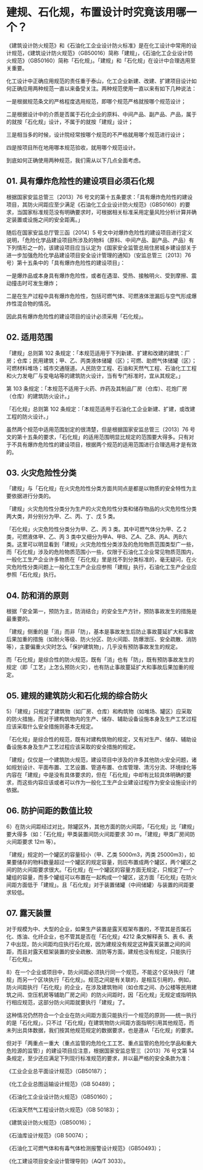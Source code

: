 # 建规、石化规，布置设计时究竟该用哪一个？

《建筑设计防火规范》和《石油化工企业设计防火标准》是在化工设计中常用的设计规范，《建筑设计防火规范》（GB50016）简称「建规」，《石油化工企业设计防火规范》（GB50160）简称「石化规」。「建规」和「石化规」在设计中合理选用至关重要。

化工设计中正确应用规范的责任重于泰山，化工企业新建、改建、扩建项目设计如何正确应用两种规范一直以来备受关注。两种规范使用一直以来有如下几种说法：

一是根据规范条文的严格程度选用规范，即哪个规范严格就按哪个规范设计；

二是根据设计中的介质是否属于石化企业的原料、中间产品、副产品、产品，属于的就按「石化规」设计，不属于的就按「建规」设计；

三是相当多的时候，设计院经常按哪个规范的不严格就用哪个规范进行设计；

四是按项目所在地用哪本规范验收，就用哪个规范设计。

到底如何正确使用两种规范，我们需从以下几点全面考虑。

## 01. 具有爆炸危险性的建设项目必须石化规

根据国家安监总管三〔2013〕76 号文的第十五条要求：「具有爆炸危险性的建设项目，其防火间距应至少满足《石油化工企业设计防火规范》（GB50160）的要求，当国家标准规范没有明确要求时，可根据相关标准采用定量风险分析计算并确定装置或设施之间的安全距离。」

随后在国家安监总厅管三函〔2014〕5 号文中对爆炸危险性的建设项目进行定义说明，「危险化学品建设项目所涉及的物料（原料、中间产品、副产品、产品）有下列情形之一的，该建设项目应当认定为《国家安全监管总局住房城乡建设部关于进一步加强危险化学品建设项目安全设计管理的通知》（安监总管三〔2013〕76号）第十五条中的「具有爆炸危险性的建设项目」：

一是爆炸品或本身具有爆炸危险性，或者在遇湿、受热、接触明火、受到摩擦、震动撞击时可发生爆炸；

二是在生产过程中具有爆炸危险性，包括可燃气体、可燃液体泄漏后与空气形成爆炸性混合物的情况。

因此具有爆炸危险性的建设项目的设计必须采用「石化规」。

## 02. 适用范围

「建规」总则第 102 条规定：「本规范适用于下列新建、扩建和改建的建筑：厂房；仓库；民用建筑；甲、乙、丙类液体储罐（区）；可燃、助燃气体储罐（区）；可燃材料堆场；城市交通隧道。人民防空工程、石油和天然气工程、石油化工工程和火力发电厂与变电站等的建筑防火设计，当有专门标准时，宜从其规定。」

第 103 条规定：「本规范不适用于火药、炸药及其制品厂房（仓库）、花炮厂房（仓库）的建筑防火设计。」

「石化规」总则第 102 条规定：「本规范适用于石油化工企业新建、扩建，或改建工程的防火设计。」

虽然两个规范中适用范围划定的很清楚，但是根据国家安监总管三〔2013〕76 号文的第十五条的要求，「石化规」的适用范围明显比规定的范围要大得多。只有对于不具有爆炸危险性的建设项目，根据两个规范的适用范围进行合理选用才是有效的。

## 03. 火灾危险性分类

「建规」与「石化规」在火灾危险性分类方面共同点是都是以物质的安全特性为主要依据进行分类的。

「建规」火灾危险性分类分为生产的火灾危险性分类和储存物品的火灾危险性分类两大类，并分别分为甲、乙、丙、丁、戊 5 类。

「石化规」火灾危险性分类分为甲、乙、丙 3 类。其中可燃气体分为甲、乙 2 类，可燃液体甲、乙、丙 3 类中又细分为甲A、甲B、乙A、乙B、丙A、丙B六类。这里可以明显看到「建规」火灾危险性分类涉及的危险物质范围类型广一些，而「石化规」涉及的危险物质范围小一些，仅限于石油化工企业常见物质范围内，一般化工生产企业许多物质在「石化规」里是找不到分类标准的，毫无疑问，在火灾危险性分类问题上一般化工生产企业应参照「建规」执行，石油化工生产企业应参照「石化规」执行。

## 04. 防和消的原则

根据「安全第一，预防为主，防消结合」的安全生产方针，预防事故发生的措施是最重要的。

「建规」侧重的是「消」而非「防」，基本是事故发生后防止事故蔓延扩大和事故后果加重的措施（如耐火等级、防火分区、防火间距、防爆泄压、安全疏散、消防等），主要偏重火灾时怎么「保护建筑物」，几乎没有预防事故发生的规定。

而「石化规」是综合性的防火规范，既有「消」也有「防」，既有预防事故发生的规定（即「工艺」上怎么预防火灾），也有防止事故蔓延扩大和事故后果加重的规定。

## 05. 建规的建筑防火和石化规的综合防火

5）「建规」只规定了建筑物（如厂房、仓库）和构筑物（如堆场、罐区）应采取的防火措施，而对于建构筑物内的生产、储存、辅助设备设施本身及生产工艺过程应该采取什么安全措施则基本无规定。

「石化规」是综合性的规范，既有对建构筑物的规定，又有对生产、储存、辅助设备设施本身及生产工艺过程应该采取的安全措施的规定。

「建规」仅仅是一个建筑防火规范，建设项目中涉及的许多其他防火安全问题，诸如规划设计、平面布置、工艺设置、管道布置、仓库管理、清污分流、环境绿化等内容在「建规」中是没有具体要求的，但在「石化规」中却有比较具体明确的要求，而这些内容应该或者可以作为一般化工生产企业建设过程作为安全设施设计的依据。

## 06. 防护间距的数值比较

6）在防火间距经过对比，除罐区外，其他方面的防火间距，「石化规」比「建规」要大得多（如：「石化规」甲类装置间防火间距要求 30 m，「建规」甲类厂房间防火间距要求 12m 等）。

「建规」规定的一个罐区的容量较小（甲、乙类 5000m3，丙类 25000m3），如果要储存的物料数量超过一个罐区的规定容量，则应布置成两个罐区，两个罐区之间的防火间距要求很大。「石化规」在一个罐区的容量方面无规定，只规定了一个罐组的容量，而多个罐组可以布置在一起构成一个罐区，这方面「石化规」在防火间距方面低于「建规」。且「石化规」对于装置储罐（中间储罐）与装置的间距要求较低。

## 07. 露天装置

对于规模为中、大型的企业，如果生产装置是露天框架布置的，不管其是否属石化、炼油、化纤企业，也不管其是否在「石化规」4212 条文解释表 5、表 6、表 7 中出现，防火间距均应执行石化规，因为建规没有规定这种露天装置之间的间距，而且对露天框架装置的安全疏散、消防等方面，建规也没有规定，只能执行「石化规」。

8）在一个企业或项目中，防火间距必须执行同一个规范，不能这个区块执行「建规」而另一个区块执行「石化规」。规范之间是有关联的，是相互引用的，例如，防火间距执行「石化规」的企业，在涉及建筑物间（如仓库之间、办公楼等民用建筑之间、空压机房等辅助厂房之间）的防火间距时，因「石化规」无规定或指明执行相应规范，这部分防火间距就要执行「建规」了。

这种情况仍然符合一个企业在防火间距方面只能执行一个规范的原则——统一执行的是「石化规」，只不过「石化规」在建筑物防火间距方面指明引用其他规范，而未列出具体数据，我们按其他规范规定的数据要求，也是遵从「石化规」的要求。

但对于「两重点一重大（重点监管的危险化工工艺、重点监管的危险化学品和重大危险源的监管）」的建设项目应注意，根据国家安监总管三〔2013〕76 号文第 14 条规定，至少还应满足下列现行标准规范的要求，并以最严格的安全条款为准：

《工业企业总平面设计规范》（GB50187）；

《化工企业总图运输设计规范》（GB 50489）；

《石油化工企业设计防火规范》（GB50160）；

《石油天然气工程设计防火规范》（GB 50183）；

《建筑设计防火规范》（GB50016）；

《石油库设计规范》（GB 50074）；

《石油化工可燃气体和有毒气体检测报警设计规范》（GB50493）；

《化工建设项目安全设计管理导则》（AQ/T 3033）。